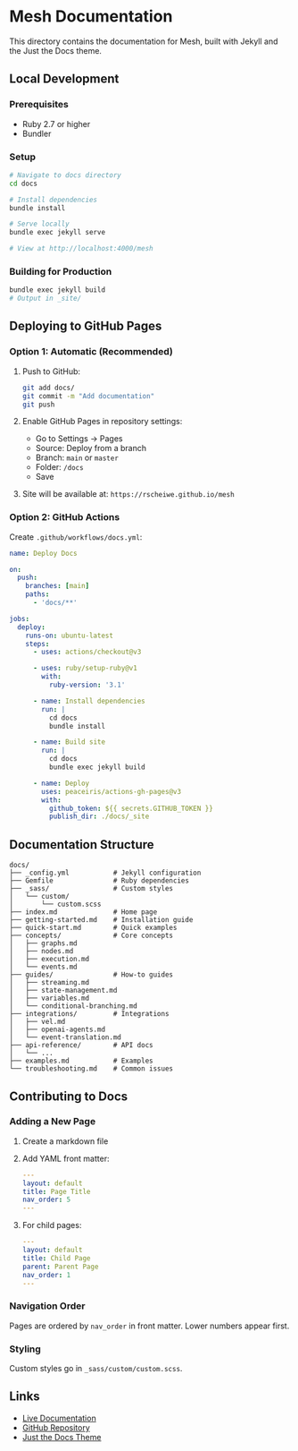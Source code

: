 # Mesh Documentation

This directory contains the documentation for Mesh, built with Jekyll and the Just the Docs theme.

## Local Development

### Prerequisites

- Ruby 2.7 or higher
- Bundler

### Setup

```bash
# Navigate to docs directory
cd docs

# Install dependencies
bundle install

# Serve locally
bundle exec jekyll serve

# View at http://localhost:4000/mesh
```

### Building for Production

```bash
bundle exec jekyll build
# Output in _site/
```

## Deploying to GitHub Pages

### Option 1: Automatic (Recommended)

1. Push to GitHub:
   ```bash
   git add docs/
   git commit -m "Add documentation"
   git push
   ```

2. Enable GitHub Pages in repository settings:
   - Go to Settings → Pages
   - Source: Deploy from a branch
   - Branch: `main` or `master`
   - Folder: `/docs`
   - Save

3. Site will be available at: `https://rscheiwe.github.io/mesh`

### Option 2: GitHub Actions

Create `.github/workflows/docs.yml`:

```yaml
name: Deploy Docs

on:
  push:
    branches: [main]
    paths:
      - 'docs/**'

jobs:
  deploy:
    runs-on: ubuntu-latest
    steps:
      - uses: actions/checkout@v3

      - uses: ruby/setup-ruby@v1
        with:
          ruby-version: '3.1'

      - name: Install dependencies
        run: |
          cd docs
          bundle install

      - name: Build site
        run: |
          cd docs
          bundle exec jekyll build

      - name: Deploy
        uses: peaceiris/actions-gh-pages@v3
        with:
          github_token: ${{ secrets.GITHUB_TOKEN }}
          publish_dir: ./docs/_site
```

## Documentation Structure

```
docs/
├── _config.yml           # Jekyll configuration
├── Gemfile               # Ruby dependencies
├── _sass/                # Custom styles
│   └── custom/
│       └── custom.scss
├── index.md              # Home page
├── getting-started.md    # Installation guide
├── quick-start.md        # Quick examples
├── concepts/             # Core concepts
│   ├── graphs.md
│   ├── nodes.md
│   ├── execution.md
│   └── events.md
├── guides/               # How-to guides
│   ├── streaming.md
│   ├── state-management.md
│   ├── variables.md
│   └── conditional-branching.md
├── integrations/         # Integrations
│   ├── vel.md
│   ├── openai-agents.md
│   └── event-translation.md
├── api-reference/        # API docs
│   └── ...
├── examples.md           # Examples
└── troubleshooting.md    # Common issues
```

## Contributing to Docs

### Adding a New Page

1. Create a markdown file
2. Add YAML front matter:
   ```yaml
   ---
   layout: default
   title: Page Title
   nav_order: 5
   ---
   ```

3. For child pages:
   ```yaml
   ---
   layout: default
   title: Child Page
   parent: Parent Page
   nav_order: 1
   ---
   ```

### Navigation Order

Pages are ordered by `nav_order` in front matter. Lower numbers appear first.

### Styling

Custom styles go in `_sass/custom/custom.scss`.

## Links

- [Live Documentation](https://rscheiwe.github.io/mesh)
- [GitHub Repository](https://github.com/rscheiwe/mesh)
- [Just the Docs Theme](https://just-the-docs.github.io/just-the-docs/)
